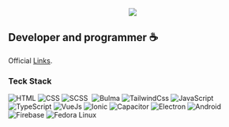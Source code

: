 <div align="center">
  <img align="center" src="https://i.imgur.com/PPgCjPb.png" />
</div>

## Developer and programmer ☕

Official [Links](https://vinicius-costa-links.vercel.app/).

### Teck Stack

![HTML](https://img.shields.io/badge/-HTML-05122A?style=flat&logo=HTML5)
![CSS](https://img.shields.io/badge/-CSS-05122A?style=flat&logo=CSS3&logoColor=1572B6)
![SCSS](https://img.shields.io/badge/-SASS-05122A?style=flat&logo=sass)&nbsp;
![Bulma](https://img.shields.io/badge/-Bulma-05122A?style=flat&logo=bulma)
![TailwindCss](https://img.shields.io/badge/-TailwindCss-05122A?style=flat&logo=tailwindcss)
![JavaScript](https://img.shields.io/badge/-JavaScript-05122A?style=flat&logo=javascript)
![TypeScript](https://img.shields.io/badge/-TypeScript-05122A?style=flat&logo=typescript)
![VueJs](https://img.shields.io/badge/-VueJs-05122A?style=flat&logo=vuejs)
![Ionic](https://img.shields.io/badge/-Ionic-05122A?style=flat&logo=ionic)
![Capacitor](https://img.shields.io/badge/-Capacitor-05122A?style=flat&logo=capacitor)
![Electron](https://img.shields.io/badge/-Electron-05122A?style=flat&logo=electron)
![Android](https://img.shields.io/badge/-Android-05122A?style=flat&logo=android)
![Firebase](https://img.shields.io/badge/-Firebase-05122A?style=flat&logo=firebase)
![Fedora Linux](https://img.shields.io/badge/-Fedora-05122A?style=flat&logo=fedora)
